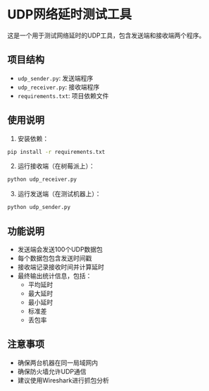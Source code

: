 # UDP网络延时测试工具

这是一个用于测试网络延时的UDP工具，包含发送端和接收端两个程序。

## 项目结构
- `udp_sender.py`: 发送端程序
- `udp_receiver.py`: 接收端程序
- `requirements.txt`: 项目依赖文件

## 使用说明

1. 安装依赖：
```bash
pip install -r requirements.txt
```

2. 运行接收端（在树莓派上）：
```bash
python udp_receiver.py
```

3. 运行发送端（在测试机器上）：
```bash
python udp_sender.py
```

## 功能说明
- 发送端会发送100个UDP数据包
- 每个数据包包含发送时间戳
- 接收端记录接收时间并计算延时
- 最终输出统计信息，包括：
  - 平均延时
  - 最大延时
  - 最小延时
  - 标准差
  - 丢包率

## 注意事项
- 确保两台机器在同一局域网内
- 确保防火墙允许UDP通信
- 建议使用Wireshark进行抓包分析 